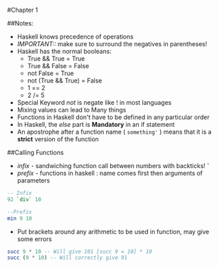 #Chapter 1

##Notes:
* Haskell knows precedence of operations
* *IMPORTANT::* make sure to surround the negatives in parentheses!
* Haskell has the normal booleans:
  * True && True = True
  * True && False = False
  * not False = True
  * not (True && True) = False
  * 1 == 2
  * 2 /= 5
* Special Keyword *not* is negate like ! in most languages
* Mixing values can lead to Many things
* Functions in Haskell don't have to be defined in any particular order
* In Haskell, the *else* part is **Mandatory** in an if statement
* An apostrophe after a function name ( ``something'`` ) means that it is a **strict** version of the function

##Calling Functions
* *infix* - sandwiching function call between numbers with backticks! **`**
* *prefix* - functions in haskell : name comes first then arguments of parameters

```haskell
-- Infix
92 `div` 10

--Prefix
min 9 10
```

* Put brackets around any arithmetic to be used in function, may give some errors

```haskell
succ 9 * 10 -- Will give 101 [succ 9 = 10] * 10
succ (9 * 10) -- Will correctly give 91
```
